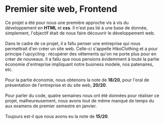 # Premier site web, Frontend

Ce projet a été pour nous une première approche vis à vis du développement en **HTML** et **css**. Il n'est pas lié à une base de donnée, simplement, l'objectif était de nous faire découvrir le développement web.
<br><br>
Dans le cadre de ce projet, il a fallu penser une entreprise qui nous permettrait d'en créer un site web. Celle-ci s'appelle HikoClothing et a pour principe l'upcycling : récupérer des vêtements qu'on ne porte plus pour en créer de nouveaux. Il a fallu que nous pensions évidemment à toute la partie économie d'entreprise impliquant notre business modele, nos patenaires, etc.
<br><br>
Pour la partie économie, nous obtenons la note de **18/20**, pour l'oral de présentation de l'entreprise et du site web, **20/20**.
<br><br>
Pour parler du code, quatre semaines nous ont été données pour réaliser ce projet, malheureusement, nous avons tout de même manqué de temps du aux examens de premier semestre en janvier. 
<br><br>
Toujours est-il que nous avons eu la note de **15/20**.

